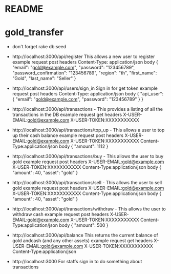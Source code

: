 # README
# gold_transfer
* don't forget rake db:seed

* http://localhost:3000/api/register This allows a new user to register
  example request
  post
  headers Content-Type: application/json
  body
  {
    "email": "gold@example.com", "password": "123456789", "password_confirmation": "123456789", "region": "th", "first_name": "Gold", "last_name": "Seller"
  }

* http://localhost:3000/api/users/sign_in Sign in for get token
  example request
  post
  headers Content-Type: application/json
  body
  {
    "api_user":	{
      "email": "gold@example.com", "password": "123456789"
    }
  }

* http://localhost:3000/api/transactions - This provides a listing of all the transactions in the DB
  example request
  get
  headers
  X-USER-EMAIL:gold@example.com
  X-USER-TOKEN:XXXXXXXXXXX

* http://localhost:3000/api/transactions/top_up - This allows a user to top up their cash balance
  example request
  post
  headers
  X-USER-EMAIL:gold@example.com
  X-USER-TOKEN:XXXXXXXXXXX
  Content-Type:application/json
  body
  {
    "amount": 1112
  }

* http://localhost:3000/api/transactions/buy - This allows the user to buy gold
  example request
  post
  headers
  X-USER-EMAIL:gold@example.com
  X-USER-TOKEN:XXXXXXXXXXX
  Content-Type:application/json
  body
  {
    "amount": 40,
    "asset": "gold"
  }

* http://localhost:3000/api/transactions/sell - This allows the user to sell gold
  example request
  post
  headers
  X-USER-EMAIL:gold@example.com
  X-USER-TOKEN:XXXXXXXXXXX
  Content-Type:application/json
  body
  {
    "amount": 40,
    "asset": "gold"
  }

* http://localhost:3000/api/transactions/withdraw - This allows the user to withdraw cash
  example request
  post
  headers
  X-USER-EMAIL:gold@example.com
  X-USER-TOKEN:XXXXXXXXXXX
  Content-Type:application/json
  body
  {
    "amount": 500
  }

* http://localhost:3000/api/balance This returns the current balance of gold andcash (and any other assets)
  example request
  get
  headers
  X-USER-EMAIL:gold@example.com
  X-USER-TOKEN:XXXXXXXXXXX
  Content-Type:application/json

* http://localhost:3000 For staffs sign in to do something about transactions